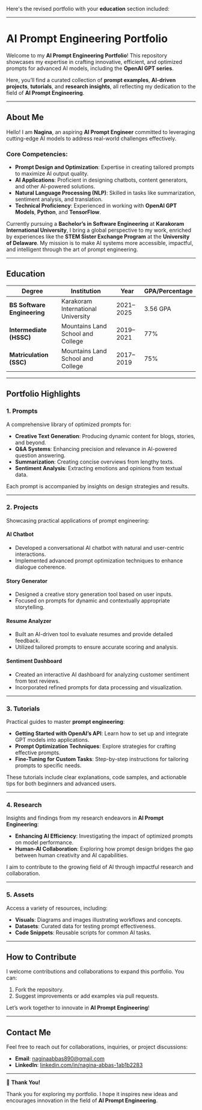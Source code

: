 Here's the revised portfolio with your **education** section included:  

---

# **AI Prompt Engineering Portfolio**  

Welcome to my **AI Prompt Engineering Portfolio**! This repository showcases my expertise in crafting innovative, efficient, and optimized prompts for advanced AI models, including the **OpenAI GPT series**.  

Here, you’ll find a curated collection of **prompt examples**, **AI-driven projects**, **tutorials**, and **research insights**, all reflecting my dedication to the field of **AI Prompt Engineering**.  

---

## **About Me**  

Hello! I am **Nagina**, an aspiring **AI Prompt Engineer** committed to leveraging cutting-edge AI models to address real-world challenges effectively.  

### **Core Competencies**:  
- **Prompt Design and Optimization**: Expertise in creating tailored prompts to maximize AI output quality.  
- **AI Applications**: Proficient in designing chatbots, content generators, and other AI-powered solutions.  
- **Natural Language Processing (NLP)**: Skilled in tasks like summarization, sentiment analysis, and translation.  
- **Technical Proficiency**: Experienced in working with **OpenAI GPT Models**, **Python**, and **TensorFlow**.  

Currently pursuing a **Bachelor’s in Software Engineering** at **Karakoram International University**, I bring a global perspective to my work, enriched by experiences like the **STEM Sister Exchange Program** at the **University of Delaware**. My mission is to make AI systems more accessible, impactful, and intelligent through the art of prompt engineering.  

---

## **Education**  

| **Degree**                      | **Institution**                        | **Year**    | **GPA/Percentage** |  
|----------------------------------|----------------------------------------|-------------|--------------------|  
| **BS Software Engineering**     | Karakoram International University     | 2021–2025   | 3.56 GPA           |  
| **Intermediate (HSSC)**          | Mountains Land School and College      | 2019–2021   | 77%                |  
| **Matriculation (SSC)**          | Mountains Land School and College      | 2017–2019   | 75%                |  

---

## **Portfolio Highlights**  

### **1. Prompts**  
A comprehensive library of optimized prompts for:  
- **Creative Text Generation**: Producing dynamic content for blogs, stories, and beyond.  
- **Q&A Systems**: Enhancing precision and relevance in AI-powered question answering.  
- **Summarization**: Creating concise overviews from lengthy texts.  
- **Sentiment Analysis**: Extracting emotions and opinions from textual data.  

Each prompt is accompanied by insights on design strategies and results.  

---

### **2. Projects**  
Showcasing practical applications of prompt engineering:  

#### **AI Chatbot**  
- Developed a conversational AI chatbot with natural and user-centric interactions.  
- Implemented advanced prompt optimization techniques to enhance dialogue coherence.  

#### **Story Generator**  
- Designed a creative story generation tool based on user inputs.  
- Focused on prompts for dynamic and contextually appropriate storytelling.  

#### **Resume Analyzer**  
- Built an AI-driven tool to evaluate resumes and provide detailed feedback.  
- Utilized tailored prompts to ensure accurate scoring and analysis.  

#### **Sentiment Dashboard**  
- Created an interactive AI dashboard for analyzing customer sentiment from text reviews.  
- Incorporated refined prompts for data processing and visualization.  

---

### **3. Tutorials**  
Practical guides to master **prompt engineering**:  
- **Getting Started with OpenAI’s API**: Learn how to set up and integrate GPT models into applications.  
- **Prompt Optimization Techniques**: Explore strategies for crafting effective prompts.  
- **Fine-Tuning for Custom Tasks**: Step-by-step instructions for tailoring prompts to specific needs.  

These tutorials include clear explanations, code samples, and actionable tips for both beginners and advanced users.  

---

### **4. Research**  
Insights and findings from my research endeavors in **AI Prompt Engineering**:  
- **Enhancing AI Efficiency**: Investigating the impact of optimized prompts on model performance.  
- **Human-AI Collaboration**: Exploring how prompt design bridges the gap between human creativity and AI capabilities.  

I aim to contribute to the growing field of AI through impactful research and collaboration.  

---

### **5. Assets**  
Access a variety of resources, including:  
- **Visuals**: Diagrams and images illustrating workflows and concepts.  
- **Datasets**: Curated data for testing prompt effectiveness.  
- **Code Snippets**: Reusable scripts for common AI tasks.  

---

## **How to Contribute**  

I welcome contributions and collaborations to expand this portfolio. You can:  
1. Fork the repository.  
2. Suggest improvements or add examples via pull requests.  

Let’s work together to innovate in **AI Prompt Engineering**!  

---

## **Contact Me**  

Feel free to reach out for collaborations, inquiries, or project discussions:  
- **Email**: [naginaabbas890@gmail.com](mailto:naginaabbas890@gmail.com)  
- **LinkedIn**: [linkedin.com/in/nagina-abbas-1ab1b2283](https://www.linkedin.com/in/nagina-abbas-1ab1b2283/)  

---

🌟 **Thank You!**  

Thank you for exploring my portfolio. I hope it inspires new ideas and encourages innovation in the field of **AI Prompt Engineering**.  

